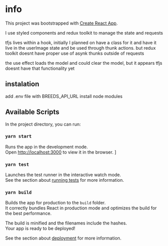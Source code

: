 # info

This project was bootstrapped with [Create React App](https://github.com/facebook/create-react-app).

I use styled components and redux toolkit to manage the state and requests

tfjs lives within a hook, initially I planned on have a class for it and have it live in the userImage state and be used through thunk actions. but redux toolkit doesnt have proper use of asynk thunks outside of requests

the use effect loads the model and could clear the model, but it appears tfjs doesnt have that functionality yet

## instalation

add .env file with BREEDS_API_URL 
install node modules

## Available Scripts

In the project directory, you can run:

### `yarn start`

Runs the app in the development mode.\
Open [http://localhost:3000](http://localhost:3000) to view it in the browser.
]

### `yarn test`

Launches the test runner in the interactive watch mode.\
See the section about [running tests](https://facebook.github.io/create-react-app/docs/running-tests) for more information.

### `yarn build`

Builds the app for production to the `build` folder.\
It correctly bundles React in production mode and optimizes the build for the best performance.

The build is minified and the filenames include the hashes.\
Your app is ready to be deployed!

See the section about [deployment](https://facebook.github.io/create-react-app/docs/deployment) for more information.

